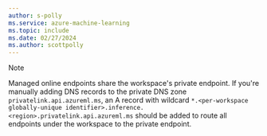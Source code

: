```yaml
---
author: s-polly
ms.service: azure-machine-learning
ms.topic: include
ms.date: 02/27/2024
ms.author: scottpolly
---
```


> [!NOTE]
> Managed online endpoints share the workspace's private endpoint. If you're manually adding DNS records to the private DNS zone `privatelink.api.azureml.ms`, an A record with wildcard
> `*.<per-workspace globally-unique identifier>.inference.<region>.privatelink.api.azureml.ms` should be added to route all endpoints under the workspace to the private endpoint.
